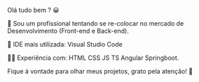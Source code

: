 Olá tudo bem ? 😀 

💼 Sou um profissional tentando se re-colocar no mercado de Desenvolvimento (Front-end e Back-end).

🔧 IDE mais utilizada: Visual Studio Code

👨‍💻 Experiência com: HTML CSS JS TS Angular Springboot. 

Fique á vontade para olhar meus projetos, grato pela atenção!  🙌 
